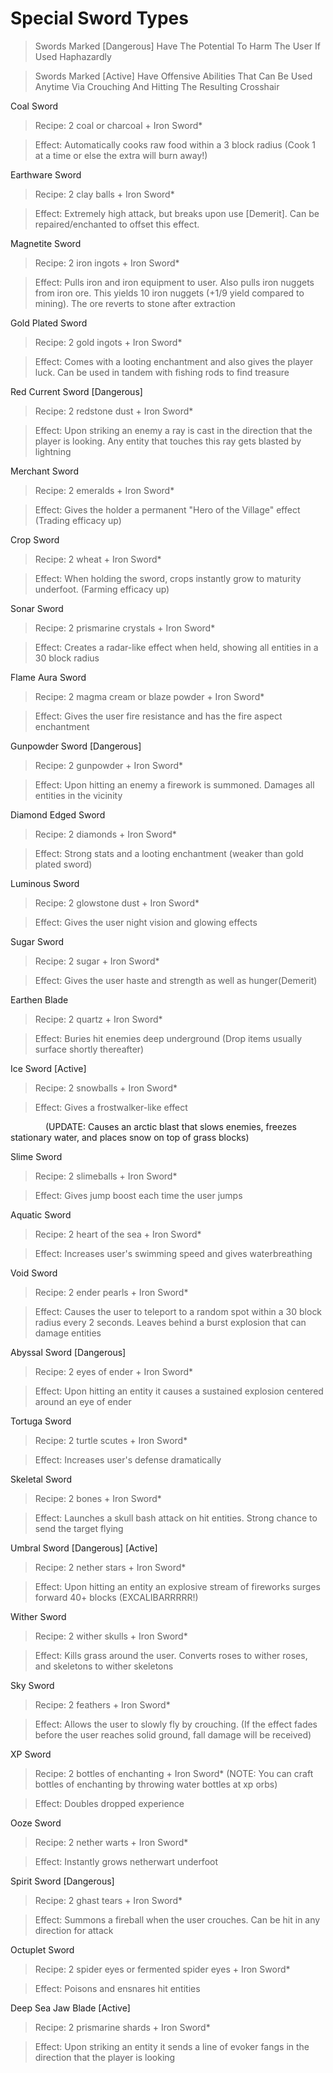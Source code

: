 # Special Sword Types

>Swords Marked [​Dangerous] Have The Potential To Harm The User If Used Haphazardly



>Swords Marked [​Active] Have Offensive Abilities That Can Be Used Anytime Via Crouching And Hitting The Resulting Crosshair





Coal Sword

>Recipe: 2 coal or charcoal + Iron Sword*

>Effect: Automatically cooks raw food within a 3 block radius (Cook 1 at a time or else the extra will burn away!)


Earthware Sword

> Recipe: 2 clay balls + Iron Sword*

>Effect: Extremely high attack, but breaks upon use [​Demerit]. Can be repaired/enchanted to offset this effect.



Magnetite Sword

> Recipe: 2 iron ingots + Iron Sword*


>Effect: Pulls iron and iron equipment to user. Also pulls iron nuggets from iron ore. This yields 10 iron nuggets (+1/9 yield compared to mining). The ore reverts to stone after extraction




Gold Plated Sword

> Recipe: 2 gold ingots + Iron Sword*

>Effect: Comes with a looting enchantment and also gives the player luck. Can be used in tandem with fishing rods to find treasure




Red Current Sword [​Dangerous]

> Recipe: 2 redstone dust + Iron Sword*

>Effect: Upon striking an enemy a ray is cast in the direction that the player is looking. Any entity that touches this ray gets blasted by lightning



Merchant Sword

> Recipe: 2 emeralds + Iron Sword*

>Effect: Gives the holder a permanent "Hero of the Village" effect (Trading efficacy up)




Crop Sword

> Recipe: 2 wheat + Iron Sword*

>Effect: When holding the sword, crops instantly grow to maturity underfoot. (Farming efficacy up)



Sonar Sword

> Recipe: 2 prismarine crystals + Iron Sword*

>Effect: Creates a radar-like effect when held, showing all entities in a 30 block radius



Flame Aura Sword

> Recipe: 2 magma cream or blaze powder + Iron Sword*

>Effect: Gives the user fire resistance and has the fire aspect enchantment



Gunpowder Sword [​Dangerous]

> Recipe: 2 gunpowder + Iron Sword*

>Effect: Upon hitting an enemy a firework is summoned. Damages all entities in the vicinity



Diamond Edged Sword

> Recipe: 2 diamonds + Iron Sword*

>Effect: Strong stats and a looting enchantment (weaker than gold plated sword)



Luminous Sword

> Recipe: 2 glowstone dust + Iron Sword*

>Effect: Gives the user night vision and glowing effects



Sugar Sword

> Recipe: 2 sugar + Iron Sword*

>Effect: Gives the user haste and strength as well as hunger(Demerit)



Earthen Blade

> Recipe: 2 quartz + Iron Sword*

>Effect: Buries hit enemies deep underground (Drop items usually surface shortly thereafter)



Ice Sword [​Active]

> Recipe: 2 snowballs + Iron Sword*

>Effect: Gives a frostwalker-like effect

    (UPDATE: Causes an arctic blast that slows enemies, freezes stationary water, and places snow on top of grass blocks)



Slime Sword

> Recipe: 2 slimeballs + Iron Sword*

>Effect: Gives jump boost each time the user jumps



Aquatic Sword

> Recipe: 2 heart of the sea + Iron Sword*

>Effect: Increases user's swimming speed and gives waterbreathing



Void Sword

> Recipe: 2 ender pearls + Iron Sword*

>Effect: Causes the user to teleport to a random spot within a 30 block radius every 2 seconds. Leaves behind a burst explosion that can damage entities



Abyssal Sword [​Dangerous]

> Recipe: 2 eyes of ender + Iron Sword*

>Effect: Upon hitting an entity it causes a sustained explosion centered around an eye of ender




Tortuga Sword

> Recipe: 2 turtle scutes + Iron Sword*

>Effect: Increases user's defense dramatically



Skeletal Sword

> Recipe: 2 bones + Iron Sword*

>Effect: Launches a skull bash attack on hit entities. Strong chance to send the target flying



Umbral Sword [​Dangerous] [​Active]

> Recipe: 2 nether stars + Iron Sword*

>Effect: Upon hitting an entity an explosive stream of fireworks surges forward 40+ blocks (EXCALIBARRRRR!)



Wither Sword

> Recipe: 2 wither skulls + Iron Sword*

>Effect: Kills grass around the user. Converts roses to wither roses, and skeletons to wither skeletons



Sky Sword

> Recipe: 2 feathers + Iron Sword*

>Effect: Allows the user to slowly fly by crouching. (If the effect fades before the user reaches solid ground, fall damage will be received)



XP Sword

> Recipe: 2 bottles of enchanting + Iron Sword* (NOTE: You can craft bottles of enchanting by throwing water bottles at xp orbs)

>Effect: Doubles dropped experience



Ooze Sword

> Recipe: 2 nether warts + Iron Sword*

>Effect: Instantly grows netherwart underfoot



Spirit Sword [​Dangerous]

> Recipe: 2 ghast tears + Iron Sword*

>Effect: Summons a fireball when the user crouches. Can be hit in any direction for attack



Octuplet Sword

> Recipe: 2 spider eyes or fermented spider eyes + Iron Sword*

>Effect: Poisons and ensnares hit entities



Deep Sea Jaw Blade [Active]

> Recipe: 2 prismarine shards + Iron Sword*

>Effect: Upon striking an entity it sends a line of evoker fangs in the direction that the player is looking
